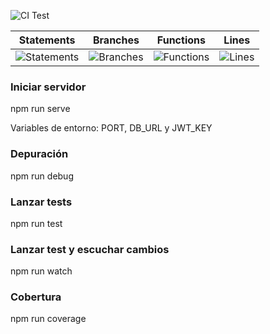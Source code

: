 ![CI Test](https://github.com/matteonovelli/PruebaNode/workflows/CI%20Test/badge.svg)

| Statements | Branches | Functions | Lines |
| -----------|----------|-----------|-------|
| ![Statements](#statements# "Make me better!") | ![Branches](#branches# "Make me better!") | ![Functions](#functions# "Make me better!") | ![Lines](#lines# "Make me better!") |

### Iniciar servidor
npm run serve

Variables de entorno: PORT, DB_URL y JWT_KEY

### Depuración
npm run debug

### Lanzar tests
npm run test

### Lanzar test y escuchar cambios
npm run watch

### Cobertura
npm run coverage